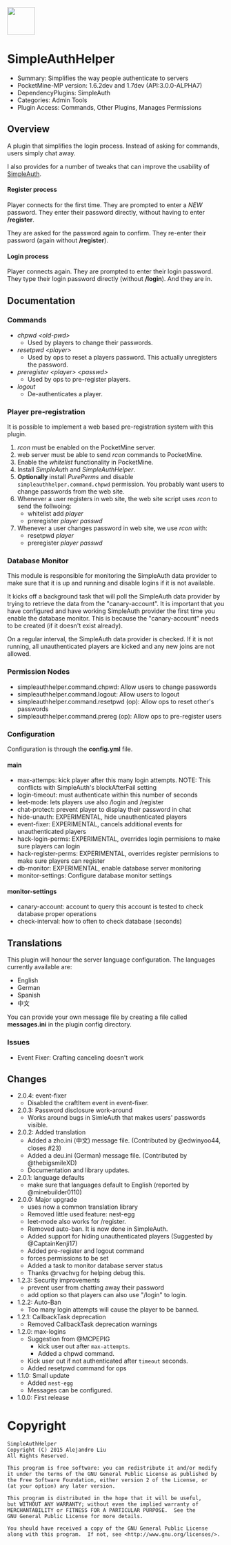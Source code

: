 <img src="https://raw.githubusercontent.com/Muirfield/SimpleAuthHelper/master/media/helper.alt-icon.png" style="width:64px;height:64px" width="64" height="64"/>

# SimpleAuthHelper

- Summary: Simplifies the way people authenticate to servers
- PocketMine-MP version: 1.6.2dev and 1.7dev (API:3.0.0-ALPHA7)
- DependencyPlugins: SimpleAuth
- Categories: Admin Tools 
- Plugin Access: Commands, Other Plugins, Manages Permissions

## Overview

A plugin that simplifies the login process. Instead of
asking for commands, users simply chat away.

I also provides for a number of tweaks that can improve the usability of
[SimpleAuth](https://poggit.pmmp.io/p/SimpleAuth).

#### Register process

Player connects for the first time.  They are prompted to enter a
_NEW_ password.  They enter their password directly, without having to
enter **/register**.

They are asked for the password again to confirm.  They re-enter their
password (again without **/register**).

#### Login process

Player connects again.  They are prompted to enter their login
password.  They type their login password directly (without
**/login**).  And they are in.

## Documentation

### Commands

* *chpwd* _&lt;old-pwd&gt;_
  * Used by players to change their passwords.
* *resetpwd* _&lt;player&gt;_
  * Used by ops to reset a players password.  This actually unregisters
    the password.
* *preregister* _&lt;player&gt;_  _&lt;passwd&gt;_
  * Used by ops to pre-register players.
* *logout*
  * De-authenticates a player.

### Player pre-registration

It is possible to implement a web based pre-registration system with this
plugin.

1. *rcon* must be enabled on the PocketMine server.
2. web server must be able to send *rcon* commands to PocketMine.
3. Enable the *whitelist* functionality in PocketMine.
4. Install *SimpleAuth* and *SimpleAuthHelper*.
5. **Optionally** install *PurePerms* and disable
   `simpleauthhelper.command.chpwd` permission.  You probably want
   users to change passwords from the web site.
6. Whenever a user registers in web site, the web site script uses *rcon*
   to send the follwoing:
   - whitelist add _player_
   - preregister _player_ _passwd_
7. Whenever a user changes password in web site, we use *rcon* with:
   - resetpwd _player_
   - preregister _player_ _passwd_

### Database Monitor

This module is responsible for monitoring the SimpleAuth data provider
to make sure that it is up and running and disable logins if it is not
available.

It kicks off a background task that will poll the SimpleAuth data provider
by trying to retrieve the data from the "canary-account".  It is important
that you have configured and have working SimpleAuth provider the first
time you enable the database monitor.  This is because the "canary-account"
needs to be created (if it doesn't exist already).

On a regular interval, the SimpleAuth
data provider is checked.  If it is not running, all unauthenticated players
are kicked and any new joins are not allowed.

<!-- php:$h=3; -->
<!-- template: gd2/permissions.md -->

### Permission Nodes

* simpleauthhelper.command.chpwd: Allow users to change passwords
* simpleauthhelper.command.logout: Allow users to logout
* simpleauthhelper.command.resetpwd (op): Allow ops to reset other's passwords
* simpleauthhelper.command.prereg (op): Allow ops to pre-register users

<!-- end-include -->

### Configuration

Configuration is through the **config.yml** file.
<!-- php:$h=4; -->
<!-- template: gd2/cfg.md -->
#### main

*  max-attemps: kick player after this many login attempts.  NOTE: This conflicts with SimpleAuth's blockAfterFail setting
*  login-timeout: must authenticate within this number of seconds
*  leet-mode: lets players use also /login and /register
*  chat-protect: prevent player to display their password in chat
*  hide-unauth: EXPERIMENTAL, hide unauthenticated players
*  event-fixer: EXPERIMENTAL, cancels additional events for unauthenticated players
*  hack-login-perms: EXPERIMENTAL, overrides login permisions to make sure players can login
*  hack-register-perms: EXPERIMENTAL, overrides register permisions to make sure players can register
*  db-monitor: EXPERIMENTAL, enable database server monitoring
*  monitor-settings: Configure database monitor settings

#### monitor-settings

*  canary-account: account to query this account is tested to check database proper operations
*  check-interval: how to often to check database (seconds)


<!-- end-include -->

<!-- template: gd2/mctxt.md -->

## Translations

This plugin will honour the server language configuration.  The
languages currently available are:

* English
* German
* Spanish
* 中文


You can provide your own message file by creating a file called
**messages.ini** in the plugin config directory.

### Issues

* Event Fixer: Crafting canceling doesn't work

## Changes

* 2.0.4: event-fixer
  - Disabled the craftItem event in event-fixer.
* 2.0.3: Password disclosure work-around
  - Works around bugs in SimleAuth that makes users' passwords visible.
* 2.0.2: Added translation
  - Added a zho.ini (中文) message file. (Contributed by @edwinyoo44, closes #23)
  - Added a deu.ini (German) message file. (Contributed by @thebigsmileXD)
  - Documentation and library updates.
* 2.0.1: language defaults
  - make sure that languages default to English (reported by @minebuilder0110)
* 2.0.0: Major upgrade
  - uses now a common translation library
  - Removed little used feature: nest-egg
  - leet-mode also works for /register.
  - Removed auto-ban.  It is now done in SimpleAuth.
  - Added support for hiding unauthenticated players (Suggested by @CaptainKenji17)
  - Added pre-register and logout command
  - forces permissions to be set
  - Added a task to monitor database server status
  - Thanks @rvachvg for helping debug this.
* 1.2.3: Security improvements
  - prevent user from chatting away their password
  - add option so that players can also use "/login" to login.
* 1.2.2: Auto-Ban
  - Too many login attempts will cause the player to be banned.
* 1.2.1: CallbackTask deprecation
  * Removed CallbackTask deprecation warnings
* 1.2.0: max-logins
  * Suggestion from @MCPEPIG
    - kick user out after `max-attempts`.
    - Added a chpwd command.
  * Kick user out if not authenticated after `timeout` seconds.
  * Added resetpwd command for ops
* 1.1.0: Small update
  * Added `nest-egg`
  * Messages can be configured.
* 1.0.0: First release

<!-- php:$copyright="2015"; -->
<!-- template: gd2/gpl2.md -->
# Copyright

    SimpleAuthHelper
    Copyright (C) 2015 Alejandro Liu
    All Rights Reserved.

    This program is free software: you can redistribute it and/or modify
    it under the terms of the GNU General Public License as published by
    the Free Software Foundation, either version 2 of the License, or
    (at your option) any later version.

    This program is distributed in the hope that it will be useful,
    but WITHOUT ANY WARRANTY; without even the implied warranty of
    MERCHANTABILITY or FITNESS FOR A PARTICULAR PURPOSE.  See the
    GNU General Public License for more details.

    You should have received a copy of the GNU General Public License
    along with this program.  If not, see <http://www.gnu.org/licenses/>.

<!-- end-include -->

